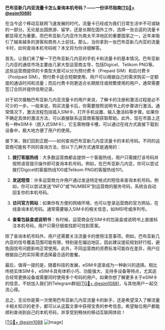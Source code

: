 **巴布亚新几内亚流量卡怎么查询本机号码？——一份详尽指南[[TG💪+ @esim1088](https://t.me/s/esim1088)]**

在当今这个移动互联网飞速发展的时代，流量卡已经成为我们日常生活中不可或缺的一部分。无论是出国旅游、留学，还是长期在国外工作，选择一张合适的流量卡都显得尤为重要。而巴布亚新几内亚作为南太平洋地区的重要国家之一，近年来吸引了越来越多的游客和商务人士前往。那么，当你拿到一张巴布亚新几内亚的流量卡时，如何查询本机号码呢？本文将为你详细解答。

首先，让我们来了解一下巴布亚新几内亚的手机卡和流量卡的基本情况。巴布亚新几内亚的通信市场主要由几家大型运营商主导，包括Digicel、Telikom PNG等。这些运营商提供的卡类型大致可以分为预付费卡（Prepaid SIM）和后付费卡（Postpaid SIM）。预付费卡适合短期使用，用户可以根据自己的需求购买一定额度的通话时间和流量；而后付费卡则更适合长期居住或频繁使用的用户，通常需要签订合同并提供信用记录。

对于初次接触巴布亚新几内亚流量卡的用户来说，了解卡的注册和激活过程是必不可少的一步。一般来说，购买流量卡后，你需要按照说明书上的步骤进行激活。通常情况下，激活流程包括插入SIM卡、打开手机设置、输入激活码等步骤。如果你不确定具体的激活方法，可以直接联系运营商客服获取帮助。此外，现在市面上还有一种eSIM卡（嵌入式SIM卡），它无需物理卡槽，可以通过在线方式直接下载到设备中，极大地方便了用户的使用。

接下来，我们回到正题——如何查询巴布亚新几内亚流量卡的本机号码。不同的运营商可能有不同的查询方法，但以下几种方式通常是通用的：

1. **拨打客服热线**：大多数运营商都会提供一个客服热线，用户只需拨打该号码并按照语音提示操作即可查询本机号码。例如，在巴布亚新几内亚，你可以尝试拨打Digicel的客服热线100或Telikom PNG的客服热线101。

2. **发送短信**：许多运营商允许用户通过发送特定格式的短信来查询本机号码。例如，你可以尝试发送“INFO”或“NUMBER”到运营商的服务号码，系统会自动回复你的本机号码。

3. **访问官方网站**：如果你有方便的网络环境，也可以登录运营商的官方网站，在线查询本机号码。通常需要输入SIM卡的相关信息，如IMSI号或序列号。

4. **查看包装盒或说明书**：有时候，运营商会在SIM卡的包装盒或说明书上直接标注本机号码，用户只需仔细查找即可找到答案。

除了查询本机号码外，用户还需要关注流量卡的使用注意事项。例如，巴布亚新几内亚的信号覆盖范围可能有限，特别是在偏远地区，因此建议提前规划好行程，避免因信号问题影响正常使用。此外，不同运营商的资费标准可能存在差异，用户应根据自己的实际需求选择最合适的套餐。

最后，值得一提的是，随着科技的发展，eSIM卡逐渐成为一种新兴的选择。相比传统实体SIM卡，eSIM卡具有体积小巧、功能强大、支持多设备等特点，尤其适合经常更换设备或需要同时使用多个号码的用户。如果你想了解更多关于eSIM卡的信息，不妨加入我们的Telegram群组[[TG💪+ @esim1088](https://t.me/s/esim1088)]，与其他用户一起交流心得。

总之，无论你是第一次使用巴布亚新几内亚流量卡的新手，还是希望深入了解流量卡相关知识的老手，都可以从这篇文章中获得宝贵的参考信息。希望每位用户都能顺利查询到自己的本机号码，并享受到畅快的移动互联网体验！

[[TG💪+ @esim1088](https://t.me/s/esim1088) ![Image](https://i.postimg.cc/4NQfJmqS/Snipaste-2025-05-13-00-14-12.png)]